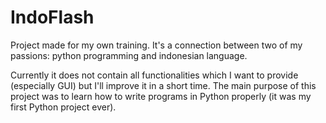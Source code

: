 # IndoFlash
Project made for my own training. It's a connection between two of my passions: python programming and indonesian language. 

Currently it does not contain all functionalities which I want to provide (especially GUI) but I'll improve it in a short time. The main purpose of this project was to learn how to write programs in Python properly (it was my first Python project ever).
